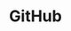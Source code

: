 ---
title: "GitHub"
url: "https://github.com/yerepf"
icon: "mdi:github"
description: "Explore my projects and contributions on GitHub."
---